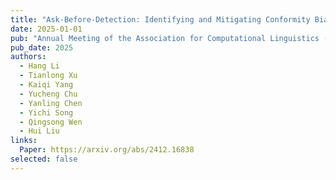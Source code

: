 ```yaml
---
title: "Ask-Before-Detection: Identifying and Mitigating Conformity Bias in LLM-Powered Error Detector for Math Word Problem Solutions"
date: 2025-01-01
pub: "Annual Meeting of the Association for Computational Linguistics (ACL)"
pub_date: 2025
authors:
  - Hang Li
  - Tianlong Xu
  - Kaiqi Yang
  - Yucheng Chu
  - Yanling Chen
  - Yichi Song
  - Qingsong Wen
  - Hui Liu
links:
  Paper: https://arxiv.org/abs/2412.16838
selected: false
---
```

